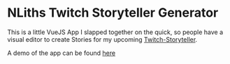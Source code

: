 # NLiths Twitch Storyteller Generator

This is a little VueJS App I slapped together on the quick, so people have a visual editor to create Stories for my upcoming [Twitch-Storyteller](https://github.com/RHabereder/twitch-storyteller).

A demo of the app can be found [here](https://rhabereder.github.io/twitch-storyteller-generator/)

